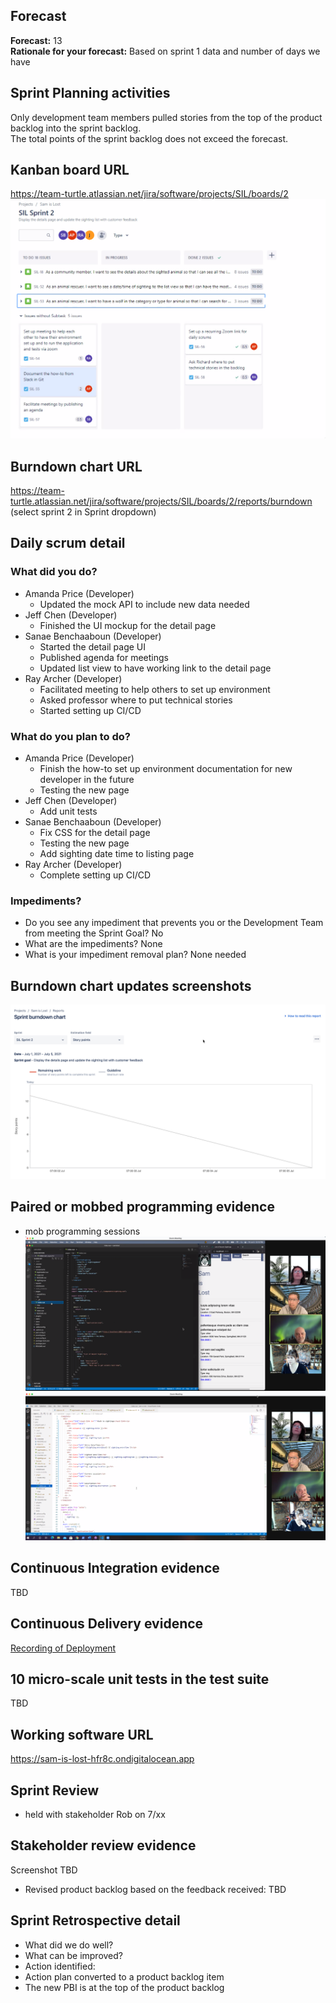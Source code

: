 ## Forecast 
**Forecast:** 13  
**Rationale for your forecast:** Based on sprint 1 data and number of days we have 

## Sprint Planning activities
Only development team members pulled stories from the top of the product backlog into the sprint backlog.  
The total points of the sprint backlog does not exceed the forecast.  
## Kanban board URL
https://team-turtle.atlassian.net/jira/software/projects/SIL/boards/2
![sprint2_kanban](/project-part-2/sprint2_kanban_board.png)
## Burndown chart URL
https://team-turtle.atlassian.net/jira/software/projects/SIL/boards/2/reports/burndown  (select sprint 2 in Sprint dropdown) 
## Daily scrum detail
### What did you do?
* Amanda Price (Developer)
  * Updated the mock API to include new data needed 
* Jeff Chen (Developer)
  * Finished the UI mockup for the detail page 
* Sanae Benchaaboun (Developer)
  * Started the detail page UI
  * Published agenda for meetings 
  * Updated list view to have working link to the detail page 
* Ray Archer (Developer)
  * Facilitated meeting to help others to set up environment 
  * Asked professor where to put technical stories 
  * Started setting up CI/CD
### What do you plan to do?
* Amanda Price (Developer)
  * Finish the how-to set up environment documentation for new developer in the future 
  * Testing the new page
* Jeff Chen (Developer)
  * Add unit tests
* Sanae Benchaaboun (Developer)
  * Fix CSS for the detail page 
  * Testing the new page
  * Add sighting date time to listing page 
* Ray Archer (Developer)
  * Complete setting up CI/CD
### Impediments?
* Do you see any impediment that prevents you or the Development Team from meeting the Sprint Goal? No
* What are the impediments? None
* What is your impediment removal plan? None needed 
## Burndown chart updates screenshots 
![sprint2day1](/project-part-2/sprint2_burndown_day1.png)
## Paired or mobbed programming evidence 
* mob programming sessions
![sprint2mob1](/project-part-2/sprint2_mob_programming1.png)
![sprint2mob2](/project-part-2/sprint2_mob_programming2.png)
## Continuous Integration evidence 
TBD
## Continuous Delivery evidence 
[Recording of Deployment](https://harvard.zoom.us/rec/share/cd_UcxAiYFLpTOAtlZhdMwHebh1BNI92b6uCuIkwCIFuIkfDolWq0WBIBxBWifmB.Z-sKrWucEfLBP6Bs)
## 10 micro-scale unit tests in the test suite 
TBD
## Working software URL
https://sam-is-lost-hfr8c.ondigitalocean.app
## Sprint Review
* held with stakeholder Rob on 7/xx 
## Stakeholder review evidence
Screenshot TBD
* Revised product backlog based on the feedback received: 
TBD
## Sprint Retrospective detail 
* What did we do well?
* What can be improved?
* Action identified: 
* Action plan converted to a product backlog item 
* The new PBI is at the top of the product backlog
